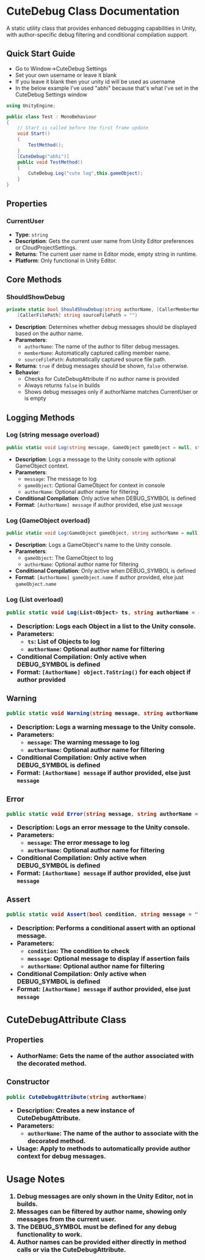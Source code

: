 # CuteDebug Class Documentation

A static utility class that provides enhanced debugging capabilities in Unity, with author-specific debug filtering and conditional compilation support.

## Quick Start Guide
- Go to Window->CuteDebug Settings
- Set your own username or leave it blank
- If you leave it blank then your unity id will be used as username
- In the below example I've used "abhi" because that's what I've set in the CuteDebug Settings window
```csharp
using UnityEngine;

public class Test : MonoBehaviour
{
    // Start is called before the first frame update
    void Start()
    {
        TestMethod();
    }
    [CuteDebug("abhi")]
    public void TestMethod()
    {
        CuteDebug.Log("cute log",this.gameObject);
    }
}
```

## Properties

### CurrentUser
- **Type**: `string`
- **Description**: Gets the current user name from Unity Editor preferences or CloudProjectSettings.
- **Returns**: The current user name in Editor mode, empty string in runtime.
- **Platform**: Only functional in Unity Editor.

## Core Methods

### ShouldShowDebug
```csharp
private static bool ShouldShowDebug(string authorName, [CallerMemberName] string memberName = "", 
    [CallerFilePath] string sourceFilePath = "")
```
- **Description**: Determines whether debug messages should be displayed based on the author name.
- **Parameters**:
  - `authorName`: The name of the author to filter debug messages.
  - `memberName`: Automatically captured calling member name.
  - `sourceFilePath`: Automatically captured source file path.
- **Returns**: `true` if debug messages should be shown, `false` otherwise.
- **Behavior**: 
  - Checks for CuteDebugAttribute if no author name is provided
  - Always returns `false` in builds
  - Shows debug messages only if authorName matches CurrentUser or is empty

## Logging Methods

### Log (string message overload)
```csharp
public static void Log(string message, GameObject gameObject = null, string authorName = null)
```
- **Description**: Logs a message to the Unity console with optional GameObject context.
- **Parameters**:
  - `message`: The message to log
  - `gameObject`: Optional GameObject for context in console
  - `authorName`: Optional author name for filtering
- **Conditional Compilation**: Only active when DEBUG_SYMBOL is defined
- **Format**: `[AuthorName] message` if author provided, else just `message`

### Log (GameObject overload)
```csharp
public static void Log(GameObject gameObject, string authorName = null)
```
- **Description**: Logs a GameObject's name to the Unity console.
- **Parameters**:
  - `gameObject`: The GameObject to log
  - `authorName`: Optional author name for filtering
- **Conditional Compilation**: Only active when DEBUG_SYMBOL is defined
- **Format**: `[AuthorName] gameObject.name` if author provided, else just `gameObject.name`

### Log (List<Object> overload)
```csharp
public static void Log(List<Object> ts, string authorName = null)
```
- **Description**: Logs each Object in a list to the Unity console.
- **Parameters**:
  - `ts`: List of Objects to log
  - `authorName`: Optional author name for filtering
- **Conditional Compilation**: Only active when DEBUG_SYMBOL is defined
- **Format**: `[AuthorName] object.ToString()` for each object if author provided

### Warning
```csharp
public static void Warning(string message, string authorName = null)
```
- **Description**: Logs a warning message to the Unity console.
- **Parameters**:
  - `message`: The warning message to log
  - `authorName`: Optional author name for filtering
- **Conditional Compilation**: Only active when DEBUG_SYMBOL is defined
- **Format**: `[AuthorName] message` if author provided, else just `message`

### Error
```csharp
public static void Error(string message, string authorName = null)
```
- **Description**: Logs an error message to the Unity console.
- **Parameters**:
  - `message`: The error message to log
  - `authorName`: Optional author name for filtering
- **Conditional Compilation**: Only active when DEBUG_SYMBOL is defined
- **Format**: `[AuthorName] message` if author provided, else just `message`

### Assert
```csharp
public static void Assert(bool condition, string message = "", string authorName = null)
```
- **Description**: Performs a conditional assert with an optional message.
- **Parameters**:
  - `condition`: The condition to check
  - `message`: Optional message to display if assertion fails
  - `authorName`: Optional author name for filtering
- **Conditional Compilation**: Only active when DEBUG_SYMBOL is defined
- **Format**: `[AuthorName] message` if author provided, else just `message`

## CuteDebugAttribute Class

### Properties
- **AuthorName**: Gets the name of the author associated with the decorated method.

### Constructor
```csharp
public CuteDebugAttribute(string authorName)
```
- **Description**: Creates a new instance of CuteDebugAttribute.
- **Parameters**:
  - `authorName`: The name of the author to associate with the decorated method.
- **Usage**: Apply to methods to automatically provide author context for debug messages.

## Usage Notes

1. Debug messages are only shown in the Unity Editor, not in builds.
2. Messages can be filtered by author name, showing only messages from the current user.
3. The DEBUG_SYMBOL must be defined for any debug functionality to work.
4. Author names can be provided either directly in method calls or via the CuteDebugAttribute.
